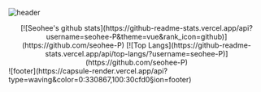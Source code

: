 <!--### Hi there 👋-->

<!--
**seohee-P/seohee-P** is a ✨ _special_ ✨ repository because its `README.md` (this file) appears on your GitHub profile.

Here are some ideas to get you started:

- 🔭 I’m currently working on ...
- 🌱 I’m currently learning ...
- 👯 I’m looking to collaborate on ...
- 🤔 I’m looking for help with ...
- 💬 Ask me about ...
- 📫 How to reach me: ...
- 😄 Pronouns: ...
- ⚡ Fun fact: ...
-->
![header](https://capsule-render.vercel.app/api?type=waving&color=0:30cfd0,100:330867&height=200&text=Welcome%20SeoHee's%20GitHub&fontColor=FFFFFF&fontSize=45&fontAlignY=40)
<!--default stats
![Seohee's github stats](https://github-readme-stats.vercel.app/api?username=seohee-P&theme=vue&show_icons=true)
-->
<div align=center>
[![Seohee's github stats](https://github-readme-stats.vercel.app/api?username=seohee-P&theme=vue&rank_icon=github)](https://github.com/seohee-P)
[![Top Langs](https://github-readme-stats.vercel.app/api/top-langs/?username=seohee-P)](https://github.com/seohee-P)
</div>
![footer](https://capsule-render.vercel.app/api?type=waving&color=0:330867,100:30cfd0&section=footer)
